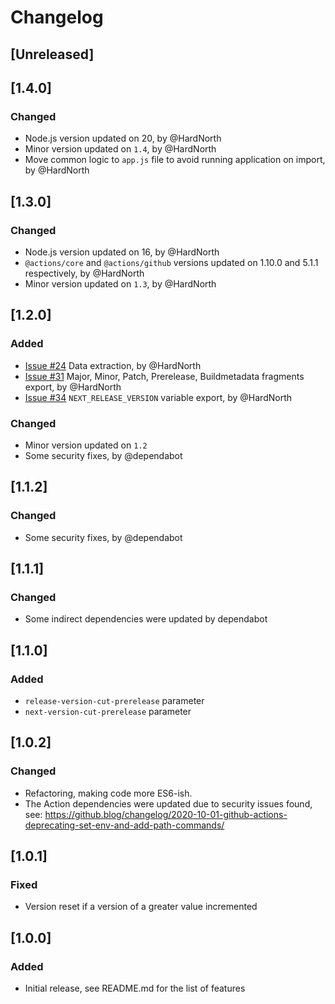 # Changelog

## [Unreleased]

## [1.4.0]
### Changed
- Node.js version updated on 20, by @HardNorth
- Minor version updated on `1.4`, by @HardNorth
- Move common logic to `app.js` file to avoid running application on import, by @HardNorth

## [1.3.0]
### Changed
- Node.js version updated on 16, by @HardNorth
- `@actions/core` and `@actions/github` versions updated on 1.10.0 and 5.1.1 respectively, by @HardNorth
- Minor version updated on `1.3`, by @HardNorth

## [1.2.0]
### Added
- [Issue #24](https://github.com/HardNorth/github-version-generate/issues/24) Data extraction, by @HardNorth
- [Issue #31](https://github.com/HardNorth/github-version-generate/issues/31) Major, Minor, Patch, Prerelease, Buildmetadata fragments export, by @HardNorth
- [Issue #34](https://github.com/HardNorth/github-version-generate/issues/34) `NEXT_RELEASE_VERSION` variable export, by @HardNorth
### Changed
- Minor version updated on `1.2` 
- Some security fixes, by @dependabot

## [1.1.2]
### Changed
- Some security fixes, by @dependabot

## [1.1.1]
### Changed
- Some indirect dependencies were updated by dependabot

## [1.1.0]
### Added
- `release-version-cut-prerelease` parameter
- `next-version-cut-prerelease` parameter

## [1.0.2]
### Changed
- Refactoring, making code more ES6-ish.
- The Action dependencies were updated due to security issues found, see: https://github.blog/changelog/2020-10-01-github-actions-deprecating-set-env-and-add-path-commands/

## [1.0.1]
### Fixed
- Version reset if a version of a greater value incremented

## [1.0.0]
### Added
- Initial release, see README.md for the list of features
